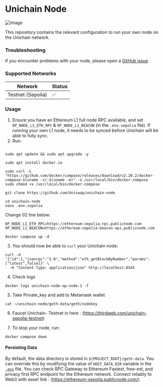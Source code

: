 # Unichain Node

![image](logo.png)

This repository contains the relevant configuration to run your own node on the Unichain network.

### Troubleshooting

If you encounter problems with your node, please open a [GitHub issue](https://github.com/Uniswap/unichain-node/issues)

### Supported Networks

| Network      | Status |
|-------------------| ------ |
| Testnet (Sepolia) | ✅     |


### Usage

1. Ensure you have an Ethereum L1 full node RPC available, and set `OP_NODE_L1_ETH_RPC` & `OP_NODE_L1_BEACON` (in the `.env.sepolia` file). If running your own L1 node, it needs to be synced before Unichain will be able to fully sync.
2. Run:

```

sudo apt update && sudo apt upgrade -y

```

```
sudo apt install docker.io

```

```
sudo curl -L "https://github.com/docker/compose/releases/download/v2.20.2/docker-compose-$(uname -s)-$(uname -m)" -o /usr/local/bin/docker-compose
sudo chmod +x /usr/local/bin/docker-compose

```
```
git clone https://github.com/Uniswap/unichain-node

```
```
cd unichain-node
nano .env.sepolia

```
Change 02 line below: 

```
OP_NODE_L1_ETH_RPC=https://ethereum-sepolia-rpc.publicnode.com
OP_NODE_L1_BEACON=https://ethereum-sepolia-beacon-api.publicnode.com

```

```
docker compose up -d

```

3. You should now be able to `curl` your Unichain node:

```
curl -d '{"id":1,"jsonrpc":"2.0","method":"eth_getBlockByNumber","params":["latest",false]}' \
  -H "Content-Type: application/json" http://localhost:8545
```

4. Check logs

```
docker logs unichain-node-op-node-1 -f

```

5. Take Private_key and add to Metamask wallet

```
cat ~/unichain-node/geth-data/geth/nodekey

```

6. Faucet Unichain- Testnet in here : (https://thirdweb.com/unichain-sepolia-testnet)
   
7. To stop your node, run:
   
```
docker compose down

```

#### Persisting Data

By default, the data directory is stored in `${PROJECT_ROOT}/geth-data`. You can override this by modifying the value of
`HOST_DATA_DIR` variable in the [`.env`](./.env) file.
You can check RPC Gateway to Ethereum Fastest, free-est, and privacy first RPC endpoint for the Ethereum network. Connect reliably to Web3 with ease!
link : (https://ethereum-sepolia.publicnode.com/).
